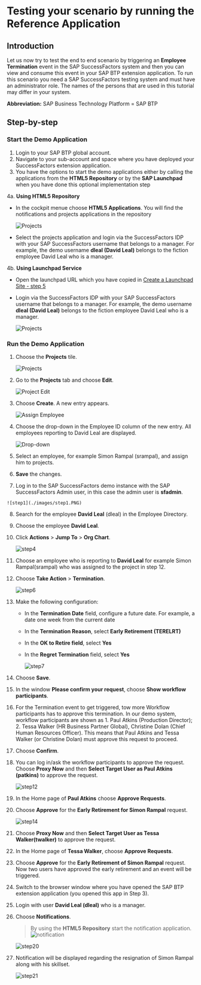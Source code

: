 # Testing your scenario by running the Reference Application

## Introduction
Let us now try to test the end to end scenario by triggering an **Employee Termination** event in the SAP SuccessFactors system and then you can view and consume this event in your SAP BTP extension application. To run this scenario you need a SAP SuccessFactors testing system and must have an administrator role. The names of the persons that are used in this tutorial may differ in your system.

**Abbreviation:** SAP Business Technology Platform = SAP BTP

## Step-by-step

### Start the Demo Application
1. Login to your SAP BTP global account.
2. Navigate to your sub-account and space where you have deployed your SuccessFactors extension application.
3. You have the options to start the demo applications either by calling the applications from the **HTML5 Repository** or by the **SAP Launchpad** when you have done this optional implementation step

4a. **Using HTML5 Repository**

   - In the cockpit menue choose **HTML5 Applications**. You will find the notifications and projects applications in the repository
   
     ![Projects](./images/html5repo.png) 

   - Select the projects application and login via the SuccessFactors IDP with your SAP SuccessFactors username that belongs to a manager. For example, the demo username **dleal (David Leal)** belongs to the fiction employee David Leal who is a manager.

4b. **Using Launchpad Service**

   - Open the launchpad URL which you have copied in [Create a Launchpad Site - step 5](../launchpad/README.md#copyURL)
   - Login via the SuccessFactors IDP with your SAP SuccessFactors username that belongs to a manager. For example, the demo username **dleal (David Leal)** belongs to the fiction employee David Leal who is a manager.
   
     ![Projects](./images/Projects.png)

### Run the Demo Application

1. Choose the **Projects** tile.

   ![Projects](./images/Projects2.png)
   
2. Go to the **Projects** tab and choose **Edit**. 

   ![Project Edit](./images/Edit.png)

3. Choose **Create**. A new entry appears. 
   
   ![Assign Employee](./images/Create.png)

4. Choose the drop-down in the Employee ID column of the new entry. All employees reporting to David Leal are displayed.

   ![Drop-down](./images/Drop-down.png)
   
5.  Select an employee, for example Simon Rampal (srampal), and assign him to projects. 

6.   **Save** the changes.

7.   Log in to the SAP SuccessFactors demo instance with the SAP SuccessFactors Admin user, in this case the admin user is **sfadmin**.

    ![step1](./images/step1.PNG)
    
8.   Search for the employee **David Leal** (dleal) in the Employee Directory.
9.  Choose the employee **David Leal**.
10. Click **Actions** > **Jump To** > **Org Chart**.
    
    ![step4](./images/step4.PNG)

11. Choose an employee who is reporting to **David Leal** for example Simon Rampal(srampal) who was assigned to the project in step 12.

12. Choose **Take Action** > **Termination**.
    
    ![step6](./images/step6.PNG)
    
13. Make the following configuration:
      - In the **Termination Date** field, configure a future date. For example, a date one week from the current date
      - In the **Termination Reason**, select **Early Retirement (TERELRT)**
      - In the **OK to Retire field**, select **Yes**
      - In the **Regret Termination** field, select **Yes**
      
        ![step7](./images/step7.PNG)
        
14. Choose **Save**.
15. In the window **Please confirm your request**, choose **Show workflow participants**.
    
16. For the Termination event to get triggered, tow more Workflow participants has to approve this termination. In our demo system, workflow participants are shown as 1. Paul Atkins (Production Director); 2. Tessa Walker (HR Business Partner Global), Christine Dolan (Chief Human Resources Officer). This means that Paul Atkins and Tessa Walker (or Christine Dolan) must approve this request to proceed.
    
17. Choose **Confirm**.
18. You can log in/ask the workflow participants to approve the request. Choose **Proxy Now** and then **Select Target User as Paul Atkins (patkins)** to approve the request.
    
    ![step12](./images/step12.PNG)
    
19. In the Home page of **Paul Atkins** choose **Approve Requests**.
20. Choose **Approve** for the **Early Retirement for Simon Rampal** request.
    
    ![step14](./images/step14.PNG)
    
21. Choose **Proxy Now** and then **Select Target User as Tessa Walker(twalker)** to approve the request.
22. In the Home page of **Tessa Walker**, choose **Approve Requests**.
23. Choose **Approve** for the **Early Retirement of Simon Rampal** request. Now two users have approved the early retirement and an event will be triggered.
24. Switch to the browser window where you have opened the SAP BTP extension application (you opened this app in Step 3).
25. Login with user **David Leal (dleal)** who is a manager.
26. Choose **Notifications**.
    > By using the **HTML5 Repository** start the notification application. 
    > ![notification](./images/html5repo2.png)
    
    ![step20](./images/NotificationInApp.png)
    
27. Notification will be displayed regarding the resignation of Simon Rampal along with his skillset.

    ![step21](./images/Step29.png)
